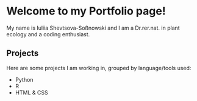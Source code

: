 <h1>Welcome to my Portfolio page!</h1>
My name is Iuliia Shevtsova-Soßnowski and I am a Dr.rer.nat. in plant ecology and a coding enthusiast. 

<h2>Projects</h2>
Here are some projects I am working in, grouped by language/tools used:
<ul>
  <li>Python</li>
  <li>R</li>
  <li>HTML & CSS</li>
</ul>
